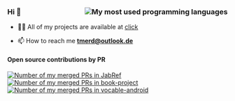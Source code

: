 ### Hi 👋 <img align="right" src="https://github-readme-stats.vercel.app/api/top-langs/?username=tmrd993&layout=compact" alt="My most used programming languages">

- 👨‍💻 All of my projects are available at [click](https://github.com/tmrd993?tab=repositories&q=&type=source&language=)

- 📫 How to reach me **tmerd@outlook.de**

#### Open source contributions by PR
<a href="https://github.com/JabRef/jabref/pulls?q=is%3Apr+author%3Atmrd993+"><img title="Merged PRs in JabRef" alt="Number of my merged PRs in JabRef" src="https://img.shields.io/badge/dynamic/json?url=https%3A%2F%2Fapi.github.com%2Fsearch%2Fissues%3Fq%3Drepo%3AJabRef%2Fjabref%2Bis%3Apr%2Bauthor%3Atmrd993%2Bis%3Amerged&label=JabRef&query=$.total_count&suffix=%20Merged%20PRs&cacheSeconds=259200&style=plastic"></a> <a href="https://github.com/Project-books/book-project/pulls?q=is%3Apr+author%3Atmrd993"><img title="Merged PRs in book-project" alt="Number of my merged PRs in book-project" src="https://img.shields.io/badge/dynamic/json?url=https%3A%2F%2Fapi.github.com%2Fsearch%2Fissues%3Fq%3Drepo%3AProject-books%2Fbook-project%2Bis%3Apr%2Bauthor%3Atmrd993%2Bis%3Amerged&label=Project%20Books&query=$.total_count&suffix=%20Merged%20PRs&cacheSeconds=259200&style=plastic"></a> <a href="https://github.com/willowtreeapps/vocable-android/pulls?q=is%3Apr+author%3Atmrd993"><img title="Merged PRs in vocable-android" alt="Number of my merged PRs in vocable-android" src="https://img.shields.io/badge/dynamic/json?url=https%3A%2F%2Fapi.github.com%2Fsearch%2Fissues%3Fq%3Drepo%3Awillowtreeapps%2Fvocable-android%2Bis%3Apr%2Bauthor%3Atmrd993%2Bis%3Amerged&label=willowtreeapps&query=$.total_count&suffix=%20Merged%20PRs&cacheSeconds=259200&style=plastic"></a>


<!--
**tmrd993/tmrd993** is a ✨ _special_ ✨ repository because its `README.md` (this file) appears on your GitHub profile.

Here are some ideas to get you started:

- 🔭 I’m currently working on ...
- 🌱 I’m currently learning ...
- 👯 I’m looking to collaborate on ...
- 🤔 I’m looking for help with ...
- 💬 Ask me about ...
- 📫 How to reach me: ...
- 😄 Pronouns: ...
- ⚡ Fun fact: ...
-->
